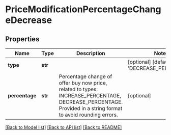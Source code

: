 # PriceModificationPercentageChangeDecrease

## Properties
Name | Type | Description | Notes
------------ | ------------- | ------------- | -------------
**type** | **str** |  | [optional] [default to 'DECREASE_PERCENTAGE']
**percentage** | **str** | Percentage change of offer buy now price, related to types: INCREASE_PERCENTAGE, DECREASE_PERCENTAGE. Provided in a string format to avoid rounding errors. | [optional] 

[[Back to Model list]](../README.md#documentation-for-models) [[Back to API list]](../README.md#documentation-for-api-endpoints) [[Back to README]](../README.md)


